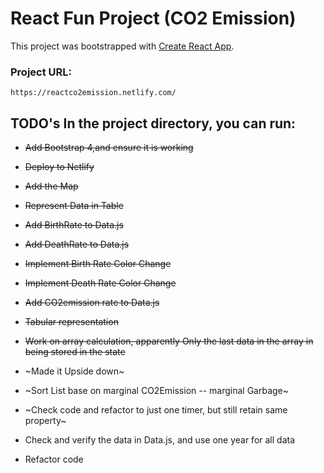 # React Fun Project (CO2 Emission)	
This project was bootstrapped with [Create React App](https://github.com/facebook/create-react-app).

### Project URL: 
    https://reactco2emission.netlify.com/

## TODO's	In the project directory, you can run:
* ~~Add Bootstrap 4,and ensure it is working~~	
* ~~Deploy to Netlify~~
* ~~Add the Map~~	
* ~~Represent Data in Table~~	
* ~~Add BirthRate to Data.js~~
* ~~Add DeathRate to Data.js~~ 
* ~~Implement Birth Rate Color Change~~	
* ~~Implement Death Rate Color Change~~
* ~~Add CO2emission rate to Data.js~~
* ~~Tabular representation~~
* ~~Work on array calculation, apparently Only the last data in the array in being stored in the state~~
* ~Made it Upside down~
* ~Sort List base on marginal CO2Emission -- marginal Garbage~
* ~Check code and refactor to just one timer, but still retain same property~

* Check and verify the data in Data.js, and use one year for all data 
* Refactor code
